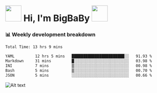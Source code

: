 <!-- Title -->
<h1>
    <img src="https://media.tenor.com/TlyRveJkgo4AAAAi/cloud-cloud-strife.gif" width="50"/>
    Hi, I'm BigBaBy
    <img src="https://media.tenor.com/TlyRveJkgo4AAAAi/cloud-cloud-strife.gif" width="50"/>
</h1>

<h3> 📊 Weekly development breakdown </h3>
<!-- waka-readme-stats -->

<!--START_SECTION:waka-->

```txt
Total Time: 13 hrs 9 mins

YAML         12 hrs 5 mins   ███████████████████████░░   91.93 %
Markdown     31 mins         █░░░░░░░░░░░░░░░░░░░░░░░░   03.98 %
INI          7 mins          ▒░░░░░░░░░░░░░░░░░░░░░░░░   00.98 %
Bash         5 mins          ▒░░░░░░░░░░░░░░░░░░░░░░░░   00.70 %
JSON         5 mins          ░░░░░░░░░░░░░░░░░░░░░░░░░   00.66 %
```

<!--END_SECTION:waka-->

![Alt text](https://spotify-recently-played-readme.vercel.app/api?user=21b7yx6vkj66csord5swswvza&count=10&width=1000)
